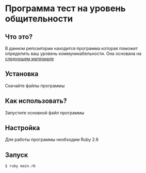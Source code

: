 # Программа тест на уровень общительности

## Что это?

В данном репозитории находится программа которая поможет определить ваш уровень коммуникабельности.
Она основана на [следующем материале](http://www.syntone-spb.ru/library/article_syntone/content/4969.html 'следующем материале')

## Установка

Скачайте файлы программы

## Как использовать?

Запустите основной файл программы

## Настройка

Для работы программы необходим Ruby 2.6

## Запуск

```
$ ruby main.rb
```
